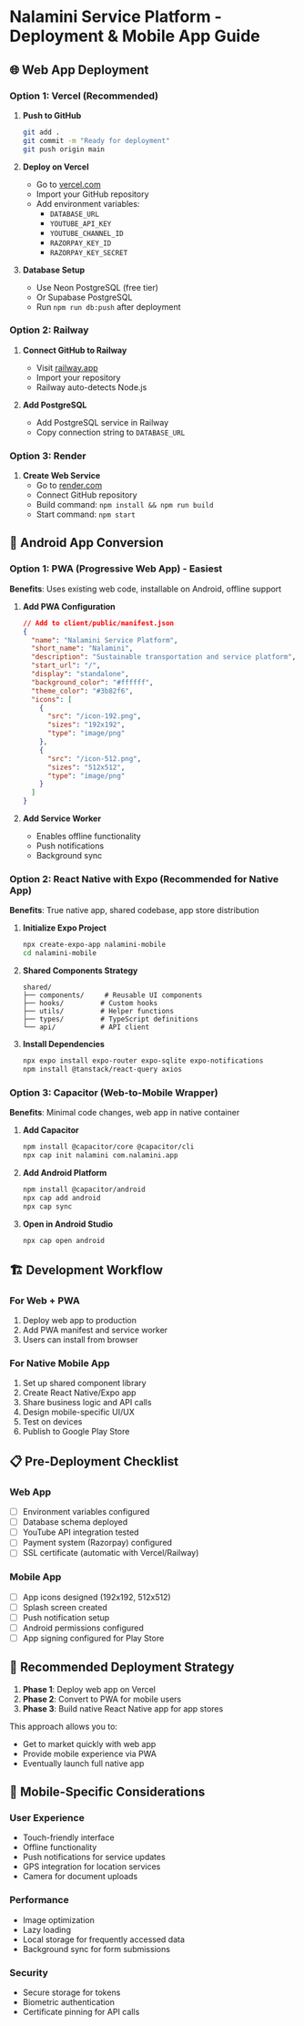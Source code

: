 # Nalamini Service Platform - Deployment & Mobile App Guide

## 🌐 Web App Deployment

### Option 1: Vercel (Recommended)
1. **Push to GitHub**
   ```bash
   git add .
   git commit -m "Ready for deployment"
   git push origin main
   ```

2. **Deploy on Vercel**
   - Go to [vercel.com](https://vercel.com)
   - Import your GitHub repository
   - Add environment variables:
     - `DATABASE_URL`
     - `YOUTUBE_API_KEY`
     - `YOUTUBE_CHANNEL_ID`
     - `RAZORPAY_KEY_ID`
     - `RAZORPAY_KEY_SECRET`

3. **Database Setup**
   - Use Neon PostgreSQL (free tier)
   - Or Supabase PostgreSQL
   - Run `npm run db:push` after deployment

### Option 2: Railway
1. **Connect GitHub to Railway**
   - Visit [railway.app](https://railway.app)
   - Import your repository
   - Railway auto-detects Node.js

2. **Add PostgreSQL**
   - Add PostgreSQL service in Railway
   - Copy connection string to `DATABASE_URL`

### Option 3: Render
1. **Create Web Service**
   - Go to [render.com](https://render.com)
   - Connect GitHub repository
   - Build command: `npm install && npm run build`
   - Start command: `npm start`

## 📱 Android App Conversion

### Option 1: PWA (Progressive Web App) - Easiest
**Benefits**: Uses existing web code, installable on Android, offline support

1. **Add PWA Configuration**
   ```json
   // Add to client/public/manifest.json
   {
     "name": "Nalamini Service Platform",
     "short_name": "Nalamini",
     "description": "Sustainable transportation and service platform",
     "start_url": "/",
     "display": "standalone",
     "background_color": "#ffffff",
     "theme_color": "#3b82f6",
     "icons": [
       {
         "src": "/icon-192.png",
         "sizes": "192x192",
         "type": "image/png"
       },
       {
         "src": "/icon-512.png",
         "sizes": "512x512",
         "type": "image/png"
       }
     ]
   }
   ```

2. **Add Service Worker**
   - Enables offline functionality
   - Push notifications
   - Background sync

### Option 2: React Native with Expo (Recommended for Native App)
**Benefits**: True native app, shared codebase, app store distribution

1. **Initialize Expo Project**
   ```bash
   npx create-expo-app nalamini-mobile
   cd nalamini-mobile
   ```

2. **Shared Components Strategy**
   ```
   shared/
   ├── components/     # Reusable UI components
   ├── hooks/         # Custom hooks
   ├── utils/         # Helper functions
   ├── types/         # TypeScript definitions
   └── api/           # API client
   ```

3. **Install Dependencies**
   ```bash
   npx expo install expo-router expo-sqlite expo-notifications
   npm install @tanstack/react-query axios
   ```

### Option 3: Capacitor (Web-to-Mobile Wrapper)
**Benefits**: Minimal code changes, web app in native container

1. **Add Capacitor**
   ```bash
   npm install @capacitor/core @capacitor/cli
   npx cap init nalamini com.nalamini.app
   ```

2. **Add Android Platform**
   ```bash
   npm install @capacitor/android
   npx cap add android
   npx cap sync
   ```

3. **Open in Android Studio**
   ```bash
   npx cap open android
   ```

## 🏗️ Development Workflow

### For Web + PWA
1. Deploy web app to production
2. Add PWA manifest and service worker
3. Users can install from browser

### For Native Mobile App
1. Set up shared component library
2. Create React Native/Expo app
3. Share business logic and API calls
4. Design mobile-specific UI/UX
5. Test on devices
6. Publish to Google Play Store

## 📋 Pre-Deployment Checklist

### Web App
- [ ] Environment variables configured
- [ ] Database schema deployed
- [ ] YouTube API integration tested
- [ ] Payment system (Razorpay) configured
- [ ] SSL certificate (automatic with Vercel/Railway)

### Mobile App
- [ ] App icons designed (192x192, 512x512)
- [ ] Splash screen created
- [ ] Push notification setup
- [ ] Android permissions configured
- [ ] App signing configured for Play Store

## 🚀 Recommended Deployment Strategy

1. **Phase 1**: Deploy web app on Vercel
2. **Phase 2**: Convert to PWA for mobile users
3. **Phase 3**: Build native React Native app for app stores

This approach allows you to:
- Get to market quickly with web app
- Provide mobile experience via PWA
- Eventually launch full native app

## 📱 Mobile-Specific Considerations

### User Experience
- Touch-friendly interface
- Offline functionality
- Push notifications for service updates
- GPS integration for location services
- Camera for document uploads

### Performance
- Image optimization
- Lazy loading
- Local storage for frequently accessed data
- Background sync for form submissions

### Security
- Secure storage for tokens
- Biometric authentication
- Certificate pinning for API calls